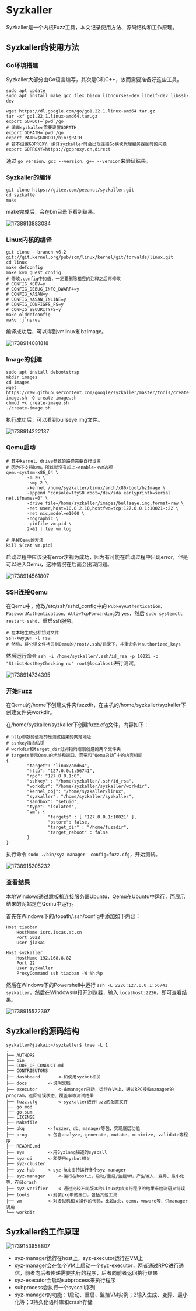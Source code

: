 # Syzkaller

Syzkaller是一个内核Fuzz工具，本文记录使用方法、源码结构和工作原理。

## Syzkaller的使用方法

### Go环境搭建

Syzkaller大部分由Go语言编写，其次是C和C++，故而需要准备好这些工具。

```
sudo apt update
sudo apt install make gcc flex bison libncurses-dev libelf-dev libssl-dev

wget https://dl.google.com/go/go1.22.1.linux-amd64.tar.gz
tar -xf go1.22.1.linux-amd64.tar.gz
export GOROOT=`pwd`/go
# 编译syzkaller需要设置GOPATH
export GOPATH=`pwd`/go
export PATH=$GOROOT/bin:$PATH
# 若不设置GOPROXY，编译syzkaller时会出现连接Go模块代理服务器超时的问题
export GOPROXY=https://goproxy.cn,direct
```

通过 `go version、gcc --version、g++ --version`来验证结果。

### Syzkaller的编译

```
git clone https://gitee.com/peeanut/syzkaller.git
cd syzkaller
make
```

make完成后，会在bin目录下看到结果。

![1738913883034](image/01_Syzkaller/1738913883034.png)

### Linux内核的编译

```
git clone --branch v6.2 git://git.kernel.org/pub/scm/linux/kernel/git/torvalds/linux.git
cd linux
make defconfig
make kvm_guest.config
# 修改.config中的值，一定要删除相应的注释之后再修改
# CONFIG_KCOV=y
# CONFIG_DEBUG_INFO_DWARF4=y
# CONFIG_KASAN=y
# CONFIG_KASAN_INLINE=y
# CONFIG_CONFIGFS_FS=y
# CONFIG_SECURITYFS=y
make olddefconfig
make -j`nproc`
```

编译成功后，可以得到vmlinux和bzImage。

![1738914081818](image/01_Syzkaller/1738914081818.png)

### Image的创建

```
sudo apt install debootstrap
mkdir images
cd images
wget https://raw.githubusercontent.com/google/syzkaller/master/tools/create-image.sh -O create-image.sh
chmod +x create-image.sh
./create-image.sh
```

执行成功后，可以看到bullseye.img文件。

![1738914222137](image/01_Syzkaller/1738914222137.png)

### Qemu启动

```
# 其中kernel、drive参数的路径需要自行设置
# 因为不支持kvm，所以就没有加上-enable-kvm选项
qemu-system-x86_64 \
        -m 2G \
        -smp 2 \
        -kernel /home/syzkaller/linux/arch/x86/boot/bzImage \
        -append "console=ttyS0 root=/dev/sda earlyprintk=serial net.ifnames=0" \
        -drive file=/home/syzkaller/images/bullseye.img,format=raw \
        -net user,host=10.0.2.10,hostfwd=tcp:127.0.0.1:10021-:22 \
        -net nic,model=e1000 \
        -nographic \
        -pidfile vm.pid \
        2>&1 | tee vm.log

# 杀掉Qemu的方法
kill $(cat vm.pid)
```

启动过程中应该没有error才视为成功，因为有可能在启动过程中出现error，但是可以进入Qemu，这种情况在后面会出现问题。

![1738914561807](image/01_Syzkaller/1738914561807.png)

### SSH连接Qemu

在Qemu中，修改/etc/ssh/sshd_config中的 `PubkeyAuthentication、PasswordAuthentication、AllowTcpForwarding`为 `yes`，然后 `sudo systemctl restart sshd`，重启ssh服务。

```
# 在本地生成公私钥对文件
ssh-keygen -t rsa
# 然后，将公钥文件拷贝到Qemu的/root/.ssh/目录下，并重命名为authorized_keys
```

然后运行命令 `ssh -i /home/syzkaller/.ssh/id_rsa -p 10021 -o "StrictHostKeyChecking no" root@localhost`进行测试。

![1738914734395](image/01_Syzkaller/1738914734395.png)

### 开始Fuzz

在Qemu的/home下创建文件夹fuzzdir，在主机的/home/syzkaller/syzkaller下创建文件夹workdir。

在/home/syzkaller/syzkaller下创建fuzz.cfg文件，内容如下：

```
# http参数的值指的是测试结果的网站地址
# sshkey指向私钥
# workdir和target_dir分别指向刚刚创建的两个文件夹
# targets表示Qemu的地址和端口，需要和“Qemu启动”中的内容相同
{
        "target": "linux/amd64",
        "http": "127.0.0.1:56741",
        "rpc": "127.0.0.1:0",
        "sshkey" : "/home/syzkaller/.ssh/id_rsa",
        "workdir": "/home/syzkaller/syzkaller/workdir",
        "kernel_obj": "/home/syzkaller/linux",
        "syzkaller": "/home/syzkaller/syzkaller",
        "sandbox": "setuid",
        "type": "isolated",
        "vm": {
                "targets" : [ "127.0.0.1:10021" ],
                "pstore": false,
                "target_dir" : "/home/fuzzdir",
                "target_reboot" : false
        }
}
```

执行命令 `sudo ./bin/syz-manager -config=fuzz.cfg`，开始测试。

![1738915205232](image/01_Syzkaller/1738915205232.png)

### 查看结果

本地Windows通过跳板机连接服务器Ubuntu，Qemu在Ubuntu中运行，而展示结果的网站是在Qemu中运行。

首先在Windows下的/topath/.ssh/config中添加如下内容：

```
Host tiaoban
    HostName isrc.iscas.ac.cn
    Port 5022
    User jiakai

Host syzkaller
    HostName 192.168.8.82
    Port 22
    User syzkaller
    ProxyCommand ssh tiaoban -W %h:%p
```

然后在Windows下的Powershell中运行 `ssh -L 2226:127.0.0.1:56741 syzkaller`，然后在Windows中打开浏览器，输入 `localhost:2226`，即可查看结果。

![1738915522397](image/01_Syzkaller/1738915522397.png)

## Syzkaller的源码结构

```
syzkaller@jiakai:~/syzkaller$ tree -L 1
.
├── AUTHORS
├── bin
├── CODE_OF_CONDUCT.md
├── CONTRIBUTORS
├── dashboard		<-和使用syzbot相关
├── docs		<-说明文档
├── executor		<-由manager启动，运行在VM上，通过RPC接收manager的program，返回错误状态、覆盖率等测试结果
├── fuzz.cfg		<-syzkaller进行fuzz的配置文件
├── go.mod
├── go.sum
├── LICENSE
├── Makefile
├── pkg			<-fuzzer、db、manager等包，实现底层功能
├── prog		<-包含analyze, generate, mutate, minimize, validate等程序
├── README.md
├── sys			<-用Syzlang描述的syscall
├── syz-ci		<-和使用syzbot相关
├── syz-cluster
├── syz-hub		<-syz-hub支持运行多个syz-manager
├── syz-manager		<-运行在host上，启动/重启/监控VM，产生输入、变异、最小化等，存储crash
├── syz-verifier	<-通过比较不同版本的Linux内核执行程序的结果来检测语义错误
├── tools		<-封装pkg中的接口，包括其他工具
├── vm			<-对虚拟机相关操作的代码，比如adb，qemu，vmware等，供manager调用
└── workdir
```

## Syzkaller的工作原理

![1739153958807](image/01_Syzkaller/1739153958807.png)

* syz-manager运行在host上，syz-executor运行在VM上
* syz-manager会在每个VM上启动一个syz-executor，两者通过RPC进行通信，前者向后者传递需要执行的程序，后者向前者返回执行结果
* syz-executor会启动subprocess来执行程序
* subprocess会执行一个syscall序列
* syz-manager的功能：1启动、重启、监控VM实例；2输入生成、变异、最小化等；3持久化语料库和crash存储
